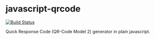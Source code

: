 javascript-qrcode
=================

[![Build Status](https://travis-ci.org/siciarek/javascript-qrcode.svg)](https://travis-ci.org/siciarek/javascript-qrcode)

Quick Response Code (QR-Code Model 2) generator in plain javascript.
